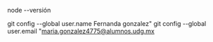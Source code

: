 node --versión

git config --global user.name Fernanda gonzalez" 
git config --global user.email "maria.gonzalez4775@alumnos.udg.mx

